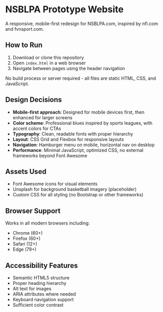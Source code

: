 # NSBLPA Prototype Website

A responsive, mobile-first redesign for NSBLPA.com, inspired by nfl.com and fvnsport.com.




## How to Run

1. Download or clone this repository
2. Open `index.html` in a web browser
3. Navigate between pages using the header navigation

No build process or server required - all files are static HTML, CSS, and JavaScript.

## Design Decisions

- **Mobile-first approach**: Designed for mobile devices first, then enhanced for larger screens
- **Color scheme**: Professional blues inspired by sports leagues, with accent colors for CTAs
- **Typography**: Clean, readable fonts with proper hierarchy
- **Layout**: CSS Grid and Flexbox for responsive layouts
- **Navigation**: Hamburger menu on mobile, horizontal nav on desktop
- **Performance**: Minimal JavaScript, optimized CSS, no external frameworks beyond Font Awesome

## Assets Used

- Font Awesome icons for visual elements
- Unsplash for background basketball imagery (placeholder)
- Custom CSS for all styling (no Bootstrap or other frameworks)

## Browser Support

Works in all modern browsers including:
- Chrome (60+)
- Firefox (60+)
- Safari (12+)
- Edge (79+)

## Accessibility Features

- Semantic HTML5 structure
- Proper heading hierarchy
- Alt text for images
- ARIA attributes where needed
- Keyboard navigation support
- Sufficient color contrast